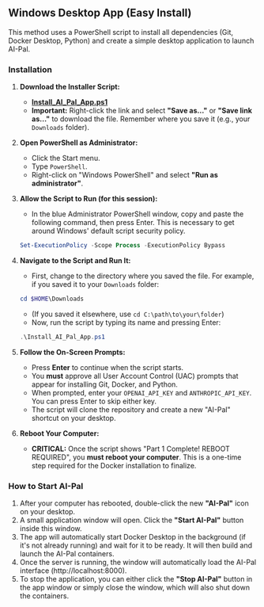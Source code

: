 ## Windows Desktop App (Easy Install)

This method uses a PowerShell script to install all dependencies (Git, Docker Desktop, Python) and create a simple desktop application to launch AI-Pal.

### Installation

1.  **Download the Installer Script:**
    * **[Install_AI_Pal_App.ps1](https://raw.githubusercontent.com/caseymrobbins/ai-pal/refs/heads/main/Install_AI_Pal_App.ps1)**
    * **Important:** Right-click the link and select **"Save as..."** or **"Save link as..."** to download the file. Remember where you save it (e.g., your `Downloads` folder).

2.  **Open PowerShell as Administrator:**
    * Click the Start menu.
    * Type `PowerShell`.
    * Right-click on "Windows PowerShell" and select **"Run as administrator"**.

3.  **Allow the Script to Run (for this session):**
    * In the blue Administrator PowerShell window, copy and paste the following command, then press Enter. This is necessary to get around Windows' default script security policy.
    ```powershell
    Set-ExecutionPolicy -Scope Process -ExecutionPolicy Bypass
    ```

4.  **Navigate to the Script and Run It:**
    * First, change to the directory where you saved the file. For example, if you saved it to your `Downloads` folder:
    ```powershell
    cd $HOME\Downloads
    ```
    * (If you saved it elsewhere, use `cd C:\path\to\your\folder`)
    * Now, run the script by typing its name and pressing Enter:
    ```powershell
    .\Install_AI_Pal_App.ps1
    ```

5.  **Follow the On-Screen Prompts:**
    * Press **Enter** to continue when the script starts.
    * You **must** approve all User Account Control (UAC) prompts that appear for installing Git, Docker, and Python.
    * When prompted, enter your `OPENAI_API_KEY` and `ANTHROPIC_API_KEY`. You can press Enter to skip either key.
    * The script will clone the repository and create a new "AI-Pal" shortcut on your desktop.

6.  **Reboot Your Computer:**
    * **CRITICAL:** Once the script shows "Part 1 Complete! REBOOT REQUIRED", you **must reboot your computer**. This is a one-time step required for the Docker installation to finalize.

### How to Start AI-Pal

1.  After your computer has rebooted, double-click the new **"AI-Pal"** icon on your desktop.
2.  A small application window will open. Click the **"Start AI-Pal"** button inside this window.
3.  The app will automatically start Docker Desktop in the background (if it's not already running) and wait for it to be ready. It will then build and launch the AI-Pal containers.
4.  Once the server is running, the window will automatically load the AI-Pal interface (http://localhost:8000).
5.  To stop the application, you can either click the **"Stop AI-Pal"** button in the app window or simply close the window, which will also shut down the containers.
